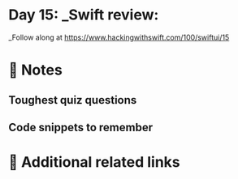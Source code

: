 # Day 15: _Swift review: 


_Follow along at https://www.hackingwithswift.com/100/swiftui/15

# 📒 Notes

## Toughest quiz questions

## Code snippets to remember

# 🔗 Additional related links
